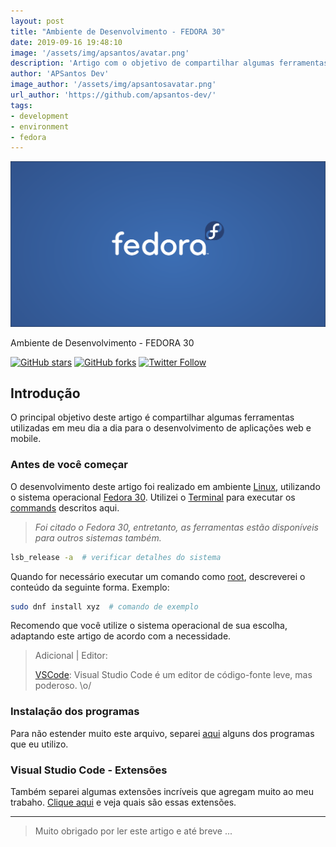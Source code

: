 ```yaml
---
layout: post
title: "Ambiente de Desenvolvimento - FEDORA 30"
date: 2019-09-16 19:48:10
image: '/assets/img/apsantos/avatar.png'
description: 'Artigo com o objetivo de compartilhar algumas ferramentas de uso diário, para o desenvolvimento de aplicações web e mobile.'
author: 'APSantos Dev'
image_author: '/assets/img/apsantosavatar.png'
url_author: 'https://github.com/apsantos-dev/'
tags:
- development
- environment
- fedora
---
```


![Ambiente de Desenvolvimento - FEDORA 30](/assets/img/apsantos/development-environment/fedora.png "Ambiente de Desenvolvimento - FEDORA 30")

Ambiente de Desenvolvimento - FEDORA 30

<!-- Badges section here. -->
[![GitHub stars][github-stars-img]][github-stars-ln]
[![GitHub forks][github-forks-img]][github-forks-ln]
[![Twitter Follow][twitter-follow-img]][twitter-follow-ln]

## Introdução

O principal objetivo deste artigo é compartilhar algumas ferramentas utilizadas em meu dia a dia para o desenvolvimento de aplicações web e mobile.

<script async src="https://pagead2.googlesyndication.com/pagead/js/adsbygoogle.js"></script>
<!-- Informat -->
<ins class="adsbygoogle"
     style="display:block"
     data-ad-client="ca-pub-2838251107855362"
     data-ad-slot="2327980059"
     data-ad-format="auto"
     data-full-width-responsive="true"></ins>
<script>
(adsbygoogle = window.adsbygoogle || []).push({});
</script>

### Antes de você começar

O desenvolvimento deste artigo foi realizado em ambiente [Linux][linux-ln], utilizando o sistema operacional [Fedora 30][fedora-ln]. Utilizei o [Terminal][terminal-ln] para executar os [commands][commands-ln] descritos aqui.

> _Foi citado o Fedora 30, entretanto, as ferramentas estão disponíveis para outros sistemas também._

```sh
lsb_release -a  # verificar detalhes do sistema
```

Quando for necessário executar um comando como [root][root-ln], descreverei o conteúdo da seguinte forma. Exemplo:

```sh
sudo dnf install xyz  # comando de exemplo
```

Recomendo que você utilize o sistema operacional de sua escolha, adaptando este artigo de acordo com a necessidade.

> Adicional | Editor:
>
> [VSCode][vscode-ln]: Visual Studio Code é um editor de código-fonte leve, mas poderoso. \o/

### Instalação dos programas

Para não estender muito este arquivo, separei [aqui][installedPrograms] alguns dos programas que eu utilizo.

### Visual Studio Code - Extensões

Também separei algumas extensões incríveis que agregam muito ao meu trabaho. [Clique aqui][extensions-ln] e veja quais são essas extensões.

---

> Muito obrigado por ler este artigo e até breve ...

<!-- links -->
[extensions-ln]: /assets/img/apsantos/development-environment/extensions.md "Clique aqui para abrir o arquivo"
[installedPrograms]: /assets/img/apsantos/development-environment/installed-programs.md "Clique aqui para abrir o arquivo"
[commands-ln]: https://en.wikipedia.org/wiki/Command_(computing) "Pressione Ctrl e clique neste link para abrir a página em uma nova guia"
[fedora-ln]: https://getfedora.org/en/ "Pressione Ctrl e clique neste link para abrir a página em uma nova guia"
[github-stars-img]: https://img.shields.io/github/stars/apsantos-dev/development-environment.svg?style=social&label=Star
[github-stars-ln]: https://github.com/apsantos-dev/development-environment/stargazers "Veja quem gosta deste design = ]"
[github-forks-img]: https://img.shields.io/github/forks/apsantos-dev/tests.svg?style=social&label=Fork
[github-forks-ln]: https://github.com/apsantos-dev/development-environment/fork "Clique para ver os detalhes da estrela deste projeto"
[linux-ln]: https://en.wikipedia.org/wiki/Linux "Pressione Ctrl e clique neste link para abrir a página em uma nova guia"
[root-ln]: https://en.wikipedia.org/wiki/Sudo "Pressione Ctrl e clique neste link para abrir a página em uma nova guia"
[terminal-ln]: https://en.wikipedia.org/wiki/Linux_console "Pressione Ctrl e clique neste link para abrir a página em uma nova guia"
[twitter-follow-img]: https://img.shields.io/twitter/follow/apsantos_dev.svg?label=Follow&style=social
[twitter-follow-ln]: https://twitter.com/intent/follow?screen_name=apsantos_dev "Veja meu perfil no Twitter"
[vscode-ln]: https://code.visualstudio.com/ "Pressione Ctrl e clique neste link para abrir a página em uma nova guia"
